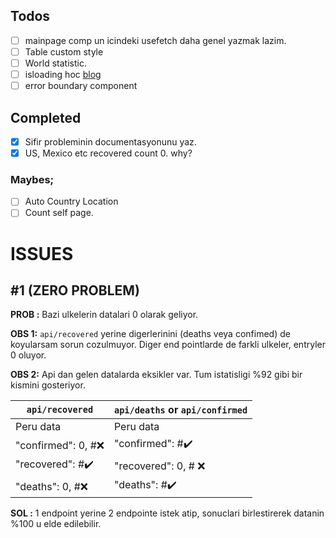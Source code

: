## Todos

- [ ] mainpage comp un icindeki usefetch daha genel yazmak lazim.
- [ ] Table custom style
- [ ] World statistic.
- [ ] isloading hoc [blog](https://blog.bitsrc.io/building-a-universal-higher-order-component-page-loader-for-your-react-app-46d74f7a6958)
- [ ] error boundary component

## Completed

- [x] Sifir probleminin documentasyonunu yaz.
- [x] US, Mexico etc recovered count 0. why?

### Maybes;

- [ ] Auto Country Location
- [ ] Count self page.

# ISSUES

## #1 (ZERO PROBLEM)

**PROB :** Bazi ulkelerin datalari 0 olarak geliyor.

**OBS 1:** `api/recovered` yerine digerlerinini (deaths veya confimed) de koyularsam sorun cozulmuyor. Diger end pointlarde de farkli ulkeler, entryler 0 oluyor.

**OBS 2:** Api dan gelen datalarda eksikler var. Tum istatisligi %92 gibi bir kismini gosteriyor.

| `api/recovered`                  | `api/deaths` or `api/confirmed`  |
| -------------------------------- | :------------------------------- |
| Peru data                        | Peru data                        |
| "confirmed": 0, #:x:             | "confirmed": #:heavy_check_mark: |
| "recovered": #:heavy_check_mark: | "recovered": 0, # :x:            |
| "deaths": 0, #:x:                | "deaths": #:heavy_check_mark:    |

**SOL :** 1 endpoint yerine 2 endpointe istek atip, sonuclari birlestirerek datanin %100 u elde edilebilir.
